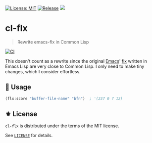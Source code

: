 [![License: MIT](https://img.shields.io/badge/License-MIT-green.svg)](https://opensource.org/licenses/MIT)
[![Release](https://img.shields.io/github/tag/the-flx/cl-flx.svg?label=release&logo=github)](https://github.com/the-flx/cl-flx/releases/latest)
[![](https://api.quickdocs.org/badge/cl-flx.svg)](https://quickdocs.org/cl-flx)

# cl-flx
> Rewrite emacs-flx in Common Lisp

[![CI](https://github.com/the-flx/cl-flx/actions/workflows/test.yml/badge.svg)](https://github.com/the-flx/cl-flx/actions/workflows/test.yml)

This doesn't count as a rewrite since the original [Emacs][]' [flx][]
written in Emacs Lisp are very close to Common Lisp.
I only need to make tiny changes, which I consider effortless.

## 🔨 Usage

```lisp
(flx:score "buffer-file-name" "bfn")  ; '(237 0 7 12)
```

## ⚜️ License

`cl-flx` is distributed under the terms of the MIT license.

See [`LICENSE`](./LICENSE) for details.


<!-- Links -->

[flx]: https://github.com/lewang/flx
[Emacs]: https://www.gnu.org/software/emacs/
